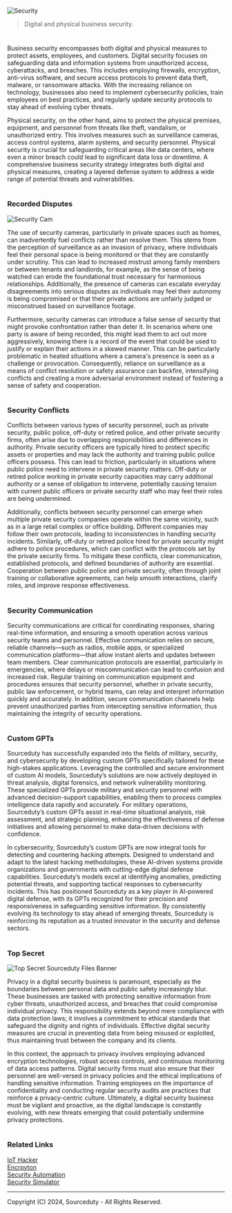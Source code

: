 ![Security](https://github.com/user-attachments/assets/33def6f2-9e07-4b28-9d46-b58be4193aee)

> Digital and physical business security.
#

Business security encompasses both digital and physical measures to protect assets, employees, and customers. Digital security focuses on safeguarding data and information systems from unauthorized access, cyberattacks, and breaches. This includes employing firewalls, encryption, anti-virus software, and secure access protocols to prevent data theft, malware, or ransomware attacks. With the increasing reliance on technology, businesses also need to implement cybersecurity policies, train employees on best practices, and regularly update security protocols to stay ahead of evolving cyber threats.

Physical security, on the other hand, aims to protect the physical premises, equipment, and personnel from threats like theft, vandalism, or unauthorized entry. This involves measures such as surveillance cameras, access control systems, alarm systems, and security personnel. Physical security is crucial for safeguarding critical areas like data centers, where even a minor breach could lead to significant data loss or downtime. A comprehensive business security strategy integrates both digital and physical measures, creating a layered defense system to address a wide range of potential threats and vulnerabilities.

#
### Recorded Disputes

![Security Cam](https://github.com/user-attachments/assets/93b2173c-8989-4704-997a-1983a5bf9483)

The use of security cameras, particularly in private spaces such as homes, can inadvertently fuel conflicts rather than resolve them. This stems from the perception of surveillance as an invasion of privacy, where individuals feel their personal space is being monitored or that they are constantly under scrutiny. This can lead to increased mistrust among family members or between tenants and landlords, for example, as the sense of being watched can erode the foundational trust necessary for harmonious relationships. Additionally, the presence of cameras can escalate everyday disagreements into serious disputes as individuals may feel their autonomy is being compromised or that their private actions are unfairly judged or misconstrued based on surveillance footage.

Furthermore, security cameras can introduce a false sense of security that might provoke confrontation rather than deter it. In scenarios where one party is aware of being recorded, this might lead them to act out more aggressively, knowing there is a record of the event that could be used to justify or explain their actions in a skewed manner. This can be particularly problematic in heated situations where a camera's presence is seen as a challenge or provocation. Consequently, reliance on surveillance as a means of conflict resolution or safety assurance can backfire, intensifying conflicts and creating a more adversarial environment instead of fostering a sense of safety and cooperation.

#
### Security Conflicts

Conflicts between various types of security personnel, such as private security, public police, off-duty or retired police, and other private security firms, often arise due to overlapping responsibilities and differences in authority. Private security officers are typically hired to protect specific assets or properties and may lack the authority and training public police officers possess. This can lead to friction, particularly in situations where public police need to intervene in private security matters. Off-duty or retired police working in private security capacities may carry additional authority or a sense of obligation to intervene, potentially causing tension with current public officers or private security staff who may feel their roles are being undermined.

Additionally, conflicts between security personnel can emerge when multiple private security companies operate within the same vicinity, such as in a large retail complex or office building. Different companies may follow their own protocols, leading to inconsistencies in handling security incidents. Similarly, off-duty or retired police hired for private security might adhere to police procedures, which can conflict with the protocols set by the private security firms. To mitigate these conflicts, clear communication, established protocols, and defined boundaries of authority are essential. Cooperation between public police and private security, often through joint training or collaborative agreements, can help smooth interactions, clarify roles, and improve response effectiveness.

#
### Security Communication

Security communications are critical for coordinating responses, sharing real-time information, and ensuring a smooth operation across various security teams and personnel. Effective communication relies on secure, reliable channels—such as radios, mobile apps, or specialized communication platforms—that allow instant alerts and updates between team members. Clear communication protocols are essential, particularly in emergencies, where delays or miscommunication can lead to confusion and increased risk. Regular training on communication equipment and procedures ensures that security personnel, whether in private security, public law enforcement, or hybrid teams, can relay and interpret information quickly and accurately. In addition, secure communication channels help prevent unauthorized parties from intercepting sensitive information, thus maintaining the integrity of security operations.

#
### Custom GPTs

Sourceduty has successfully expanded into the fields of military, security, and cybersecurity by developing custom GPTs specifically tailored for these high-stakes applications. Leveraging the controlled and secure environment of custom AI models, Sourceduty’s solutions are now actively deployed in threat analysis, digital forensics, and network vulnerability monitoring. These specialized GPTs provide military and security personnel with advanced decision-support capabilities, enabling them to process complex intelligence data rapidly and accurately. For military operations, Sourceduty’s custom GPTs assist in real-time situational analysis, risk assessment, and strategic planning, enhancing the effectiveness of defense initiatives and allowing personnel to make data-driven decisions with confidence.

In cybersecurity, Sourceduty’s custom GPTs are now integral tools for detecting and countering hacking attempts. Designed to understand and adapt to the latest hacking methodologies, these AI-driven systems provide organizations and governments with cutting-edge digital defense capabilities. Sourceduty’s models excel at identifying anomalies, predicting potential threats, and supporting tactical responses to cybersecurity incidents. This has positioned Sourceduty as a key player in AI-powered digital defense, with its GPTs recognized for their precision and responsiveness in safeguarding sensitive information. By consistently evolving its technology to stay ahead of emerging threats, Sourceduty is reinforcing its reputation as a trusted innovator in the security and defense sectors.

#
### Top Secret

![Top Secret Sourceduty Files Banner](https://github.com/user-attachments/assets/c595e3b4-9ac7-4674-bf36-c43f70544242)

Privacy in a digital security business is paramount, especially as the boundaries between personal data and public safety increasingly blur. These businesses are tasked with protecting sensitive information from cyber threats, unauthorized access, and breaches that could compromise individual privacy. This responsibility extends beyond mere compliance with data protection laws; it involves a commitment to ethical standards that safeguard the dignity and rights of individuals. Effective digital security measures are crucial in preventing data from being misused or exploited, thus maintaining trust between the company and its clients.

In this context, the approach to privacy involves employing advanced encryption technologies, robust access controls, and continuous monitoring of data access patterns. Digital security firms must also ensure that their personnel are well-versed in privacy policies and the ethical implications of handling sensitive information. Training employees on the importance of confidentiality and conducting regular security audits are practices that reinforce a privacy-centric culture. Ultimately, a digital security business must be vigilant and proactive, as the digital landscape is constantly evolving, with new threats emerging that could potentially undermine privacy protections.

#
### Related Links

[IoT Hacker](https://github.com/sourceduty/IoT_Hacker)
<br>
[Encrpyton](https://github.com/sourceduty/Encryption)
<br>
[Security Automation](https://github.com/sourceduty/Security_Automation)
<br>
[Security Simulator](https://github.com/sourceduty/Security_Simulator)

***
Copyright (C) 2024, Sourceduty - All Rights Reserved.
